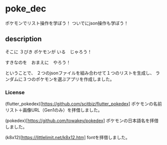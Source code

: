 # poke_dec

ポケモンでリスト操作を学ぼう！
ついでにjson操作も学ぼう！

## description
そこに ３びき
ポケモンが いる　じゃろう！

すきなのを　おまえに　やろう！

ということで、
２つのjsonファイルを組み合わせて１つのリストを生成し、
ランダムに３つのポケモンを選ぶアプリを作成しました。

### License
(flutter_pokedex)[https://github.com/scitbiz/flutter_pokedex]
ポケモンの名前リスト＋画像URL（Gen1のみ）を拝借しました。

(pokedex)[https://github.com/towakey/pokedex]
ポケモンの日本語名を拝借しました。

(k8x12)[https://littlelimit.net/k8x12.htm]
fontを拝借しました。



